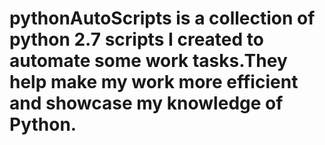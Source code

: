 # pythonAutoScripts is a collection of python 2.7 scripts I created to automate some work tasks.They help make my work more efficient and showcase my knowledge of Python.

